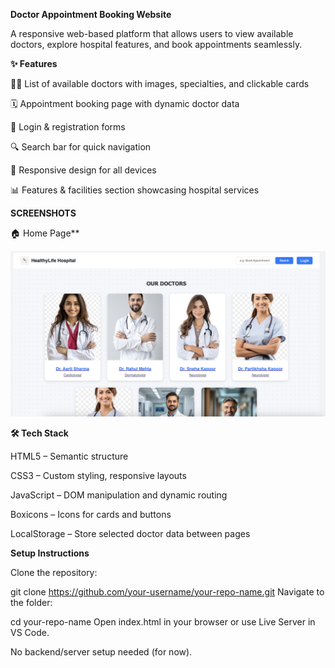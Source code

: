 **Doctor Appointment Booking Website**

A responsive web-based platform that allows users to view available doctors, explore hospital features, and book appointments seamlessly.


**✨ Features**

🧑‍⚕️ List of available doctors with images, specialties, and clickable cards

🗓️ Appointment booking page with dynamic doctor data

🔐 Login & registration forms

🔍 Search bar for quick navigation

📱 Responsive design for all devices

📊 Features & facilities section showcasing hospital services

**SCREENSHOTS**

🏠 Home Page**

![Home Page](screenshots/homepage.png)

**🛠️ Tech Stack**

HTML5 – Semantic structure

CSS3 – Custom styling, responsive layouts

JavaScript – DOM manipulation and dynamic routing

Boxicons – Icons for cards and buttons

LocalStorage – Store selected doctor data between pages



**Setup Instructions**

Clone the repository:

git clone https://github.com/your-username/your-repo-name.git
Navigate to the folder:

cd your-repo-name
Open index.html in your browser or use Live Server in VS Code.

No backend/server setup needed (for now).
